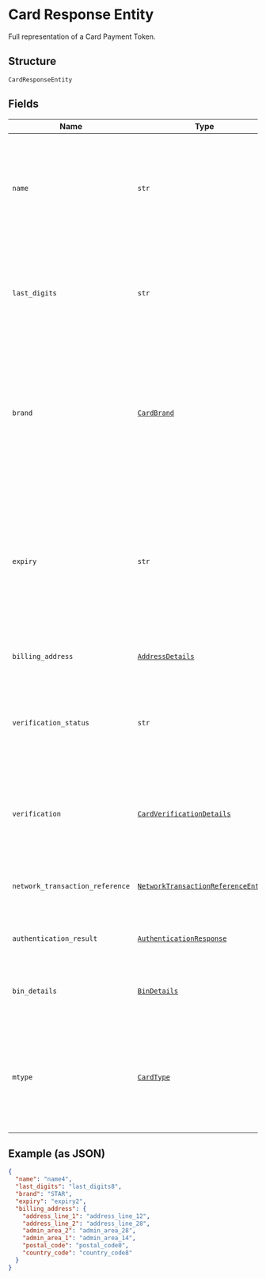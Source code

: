 
# Card Response Entity

Full representation of a Card Payment Token.

## Structure

`CardResponseEntity`

## Fields

| Name | Type | Tags | Description |
|  --- | --- | --- | --- |
| `name` | `str` | Optional | The card holder's name as it appears on the card.<br>**Constraints**: *Minimum Length*: `2`, *Maximum Length*: `300`, *Pattern*: `^[A-Za-z ]+$` |
| `last_digits` | `str` | Optional | The last digits of the payment card.<br>**Constraints**: *Minimum Length*: `2`, *Maximum Length*: `4`, *Pattern*: `[0-9]{2,}` |
| `brand` | [`CardBrand`](../../doc/models/card-brand.md) | Optional | The card network or brand. Applies to credit, debit, gift, and payment cards.<br>**Constraints**: *Minimum Length*: `1`, *Maximum Length*: `255`, *Pattern*: `^[A-Z_]+$` |
| `expiry` | `str` | Optional | The year and month, in ISO-8601 `YYYY-MM` date format. See [Internet date and time format](https://tools.ietf.org/html/rfc3339#section-5.6).<br>**Constraints**: *Minimum Length*: `7`, *Maximum Length*: `7`, *Pattern*: `^[0-9]{4}-(0[1-9]\|1[0-2])$` |
| `billing_address` | [`AddressDetails`](../../doc/models/address-details.md) | Optional | Address request details. |
| `verification_status` | `str` | Optional | Verification status of Card.<br>**Constraints**: *Minimum Length*: `1`, *Maximum Length*: `255`, *Pattern*: `^[0-9A-Z_]+$` |
| `verification` | [`CardVerificationDetails`](../../doc/models/card-verification-details.md) | Optional | Card Verification details including the authorization details and 3D SECURE details. |
| `network_transaction_reference` | [`NetworkTransactionReferenceEntity`](../../doc/models/network-transaction-reference-entity.md) | Optional | Previous network transaction reference including id in response. |
| `authentication_result` | [`AuthenticationResponse`](../../doc/models/authentication-response.md) | Optional | Results of Authentication such as 3D Secure. |
| `bin_details` | [`BinDetails`](../../doc/models/bin-details.md) | Optional | Bank Identification Number (BIN) details used to fund a payment. |
| `mtype` | [`CardType`](../../doc/models/card-type.md) | Optional | Type of card. i.e Credit, Debit and so on.<br>**Constraints**: *Minimum Length*: `1`, *Maximum Length*: `255`, *Pattern*: `^[A-Z_]+$` |

## Example (as JSON)

```json
{
  "name": "name4",
  "last_digits": "last_digits8",
  "brand": "STAR",
  "expiry": "expiry2",
  "billing_address": {
    "address_line_1": "address_line_12",
    "address_line_2": "address_line_28",
    "admin_area_2": "admin_area_28",
    "admin_area_1": "admin_area_14",
    "postal_code": "postal_code0",
    "country_code": "country_code8"
  }
}
```


